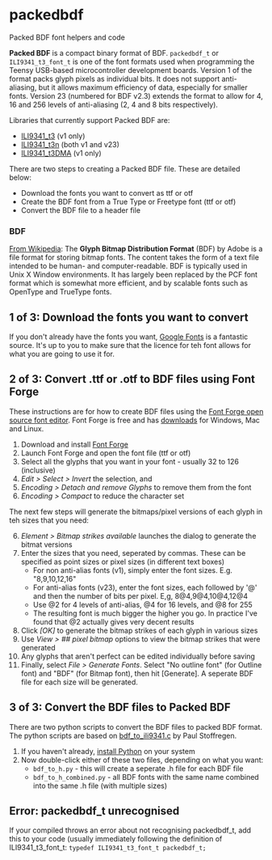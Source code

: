 # packedbdf
Packed BDF font helpers and code

**Packed BDF** is a compact binary format of BDF. `packedbdf_t` or `ILI9341_t3_font_t` is one of the font formats used when programming the Teensy USB-based microcontroller development boards. Version 1 of the format packs glyph pixels as individual bits. It does not support anti-aliasing, but it allows maximum efficiency of data, especially for smaller fonts. Version 23 (numbered for BDF v2.3) extends the format to allow for 4, 16 and 256 levels of anti-aliasing (2, 4 and 8 bits respectively).

Libraries that currently support Packed BDF are:
- [ILI9341_t3](https://github.com/PaulStoffregen/ILI9341_t3) (v1 only)
- [ILI9341_t3n](https://github.com/KurtE/ILI9341_t3n) (both v1 and v23)
- [ILI9341_t3DMA](https://github.com/FrankBoesing/ILI9341_t3DMA) (v1 only)

There are two steps to creating a Packed BDF file. These are detailed below:

- Download the fonts you want to convert as ttf or otf
- Create the BDF font from a True Type or Freetype font (ttf or otf)
- Convert the BDF file to a header file

### BDF
[From Wikipedia](https://en.wikipedia.org/wiki/Glyph_Bitmap_Distribution_Format): The **Glyph Bitmap Distribution Format** (BDF) by Adobe is a file format for storing bitmap fonts. The content takes the form of a text file intended to be human- and computer-readable. BDF is typically used in Unix X Window environments. It has largely been replaced by the PCF font format which is somewhat more efficient, and by scalable fonts such as OpenType and TrueType fonts.

## 1 of 3: Download the fonts you want to convert
If you don't already have the fonts you want, [Google Fonts](https://fonts.google.com/) is a fantastic source. It's up to you to make sure that the licence for teh font allows for what you are going to use it for.

## 2 of 3: Convert .ttf or .otf to BDF files using Font Forge
These instructions are for how to create BDF files using the [Font Forge open source font editor](https://fontforge.github.io/en-US/). Font Forge is free and has [downloads](https://fontforge.github.io/en-US/downloads/) for Windows, Mac and Linux.

1) Download and install [Font Forge](https://fontforge.github.io/en-US/downloads/)
2) Launch Font Forge and open the font file (ttf or otf)
3) Select all the glyphs that you want in your font - usually 32 to 126 (inclusive)
4) _Edit > Select > Invert_ the selection, and
4) _Encoding > Detach and remove Glyphs_ to remove them from the font
5) _Encoding > Compact_ to reduce the character set

The next few steps will generate the bitmaps/pixel versions of each glyph in teh sizes that you need:

6) _Element > Bitmap strikes available_ launches the dialog to generate the bitmat versions
7) Enter the sizes that you need, seperated by commas. These can be specified as point sizes or pixel sizes (in different text boxes)
    - For non anti-alias fonts (v1), simply enter the font sizes. E.g. "8,9,10,12,16"
    - For anti-alias fonts (v23), enter the font sizes, each followed by '@' and then the number of bits per pixel. E,g, 8@4,9@4,10@4,12@4
    - Use @2 for 4 levels of anti-alias, @4 for 16 levels, and @8 for 255
    - The resulting font is much bigger the higher you go. In practice I've found that @2 actually gives very decent results
8) Click _[OK]_ to generate the bitmap strikes of each glyph in various sizes
9) Use _View > ## pixel bitmap_ options to view the bitmap strikes that were generated
10) Any glyphs that aren't perfect can be edited individually before saving
11) Finally, select _File > Generate Fonts_. Select "No outline font" (for Outline font) and "BDF" (for Bitmap font), then hit [Generate]. A seperate BDF file for each size will be generated.

## 3 of 3: Convert the BDF files to Packed BDF
There are two python scripts to convert the BDF files to packed BDF format. The python scripts are based on [bdf_to_ili9341.c](https://github.com/PaulStoffregen/ILI9341_t3/blob/master/extras/bdf_to_ili9341.c) by Paul Stoffregen.

1) If you haven't already, [install Python](https://www.python.org/downloads/) on your system
2) Now double-click either of these two files, depending on what you want:
    - `bdf_to_h.py` - this will create a seperate .h file for each BDF file
    - `bdf_to_h_combined.py` - all BDF fonts with the same name combined into the same .h file (with multiple sizes) 

## Error: packedbdf_t unrecognised
If your compiled throws an error about not recognising packedbdf_t, add this to your code (usually immediately following the definition of ILI9341_t3_font_t:
`typedef ILI9341_t3_font_t packedbdf_t;`
